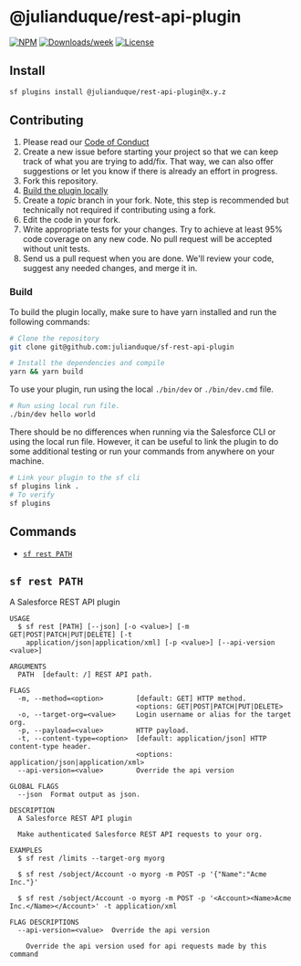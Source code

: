 # @julianduque/rest-api-plugin

[![NPM](https://img.shields.io/npm/v/rest-api.svg?label=rest-api)](https://www.npmjs.com/package/@julianduque/rest-api-plugin) [![Downloads/week](https://img.shields.io/npm/dw/rest-api.svg)](https://npmjs.org/package/@julianduque/rest-api-plugin) [![License](https://img.shields.io/badge/License-BSD%203--Clause-brightgreen.svg)](https://raw.githubusercontent.com/julianduque/sf-rest-api-plugin/main/LICENSE.txt)

## Install

```bash
sf plugins install @julianduque/rest-api-plugin@x.y.z
```

## Contributing

1. Please read our [Code of Conduct](CODE_OF_CONDUCT.md)
2. Create a new issue before starting your project so that we can keep track of
   what you are trying to add/fix. That way, we can also offer suggestions or
   let you know if there is already an effort in progress.
3. Fork this repository.
4. [Build the plugin locally](#build)
5. Create a _topic_ branch in your fork. Note, this step is recommended but technically not required if contributing using a fork.
6. Edit the code in your fork.
7. Write appropriate tests for your changes. Try to achieve at least 95% code coverage on any new code. No pull request will be accepted without unit tests.
8. Send us a pull request when you are done. We'll review your code, suggest any needed changes, and merge it in.

### Build

To build the plugin locally, make sure to have yarn installed and run the following commands:

```bash
# Clone the repository
git clone git@github.com:julianduque/sf-rest-api-plugin

# Install the dependencies and compile
yarn && yarn build
```

To use your plugin, run using the local `./bin/dev` or `./bin/dev.cmd` file.

```bash
# Run using local run file.
./bin/dev hello world
```

There should be no differences when running via the Salesforce CLI or using the local run file. However, it can be useful to link the plugin to do some additional testing or run your commands from anywhere on your machine.

```bash
# Link your plugin to the sf cli
sf plugins link .
# To verify
sf plugins
```

## Commands

<!-- commands -->

- [`sf rest PATH`](#sf-rest-path)

## `sf rest PATH`

A Salesforce REST API plugin

```
USAGE
  $ sf rest [PATH] [--json] [-o <value>] [-m GET|POST|PATCH|PUT|DELETE] [-t
    application/json|application/xml] [-p <value>] [--api-version <value>]

ARGUMENTS
  PATH  [default: /] REST API path.

FLAGS
  -m, --method=<option>        [default: GET] HTTP method.
                               <options: GET|POST|PATCH|PUT|DELETE>
  -o, --target-org=<value>     Login username or alias for the target org.
  -p, --payload=<value>        HTTP payload.
  -t, --content-type=<option>  [default: application/json] HTTP content-type header.
                               <options: application/json|application/xml>
  --api-version=<value>        Override the api version

GLOBAL FLAGS
  --json  Format output as json.

DESCRIPTION
  A Salesforce REST API plugin

  Make authenticated Salesforce REST API requests to your org.

EXAMPLES
  $ sf rest /limits --target-org myorg

  $ sf rest /sobject/Account -o myorg -m POST -p '{"Name":"Acme Inc."}'

  $ sf rest /sobject/Account -o myorg -m POST -p '<Account><Name>Acme Inc.</Name></Account>' -t application/xml

FLAG DESCRIPTIONS
  --api-version=<value>  Override the api version

    Override the api version used for api requests made by this command
```

<!-- commandsstop -->
